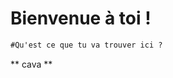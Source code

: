 Bienvenue à toi !
==========================

```diff
#Qu'est ce que tu va trouver ici ?

```


** cava **
